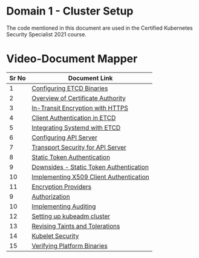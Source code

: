 # Domain 1 - Cluster Setup

The code mentioned in this document are used in the Certified Kubernetes Security Specialist 2021 course.


# Video-Document Mapper

| Sr No | Document Link |
| ------ | ------ |
| 1 | [Configuring ETCD Binaries][PlDa] |
| 2 | [Overview of Certificate Authority][PlDb] |
| 3 | [In-Transit Encryption with HTTPS][PlDc]
| 4 | [Client Authentication in ETCD][PlDd] |
| 5 | [Integrating Systemd with ETCD][PlDe] |
| 6 | [Configuring API Server][PlDf] |
| 7 | [Transport Security for API Server][PlDg] |
| 8 | [Static Token Authentication][PlDh] |
| 9 | [Downsides - Static Token Authentication][PlDi] |
| 10 | [Implementing X509 Client Authentication][PlDj] |
| 11 | [Encryption Providers][PlDk] |
| 9 | [Authorization][PlDl] |
| 10 | [Implementing Auditing][PlDm] |
| 12 | [Setting up kubeadm cluster][PlDn] |
| 13 | [Revising Taints and Tolerations][PlDo] |
| 14 | [Kubelet Security][PlDp] |
| 15 | [Verifying Platform Binaries][PlDq] |



   [PlDa]: <./install-etcd.md>
   [PlDb]: <./configure-ca.md>
   [PlDc]: <./etcd-transit-encryption.md>
   [PlDd]: <./etcd-client-auth.md>
   [PlDe]: <./etcd-systemd.md>
   [PlDf]: <./configure-apiserver.md>
   [PlDg]: <./apiserver-transit-encryption.md>  
   [PlDh]: <./token-authentication.md>
   [PlDi]: <./downside-token-auth.md>
   [PlDj]: <./certificate-auth-k8s.md>
   [PlDk]: <./encryption-provider.md>
   [PlDl]: <./authorization.md>
   [PlDm]: <./audit-logs.md>
   [PlDn]: <./kubeadm.md>
   [PlDo]: <./taint>
   [PlDp]: <./kubelet-security.md >
   [PlDq]: <.//verify-binaries.md>
